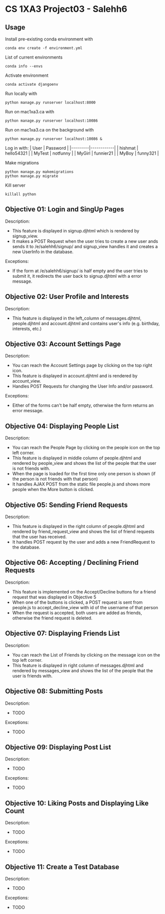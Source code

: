 # CS 1XA3 Project03 - Salehh6

## Usage

Install pre-existing conda environment with

    conda env create -f environment.yml

List of current environments

    conda info --envs

Activate environment

    conda activate djangoenv

Run locally with

    python manage.py runserver localhost:8000

Run on mac1xa3.ca with

    python manage.py runserver localhost:10086

Run on mac1xa3.ca on the background with

    python manage.py runserver localhost:10086 &

Log in with:
| User    | Password   |
|---------|------------|
| hishmat | hello54321 |
| MyTest  | notfunny   |
| MyGirl  | funnier21  |
| MyBoy   | funny321   |

Make migrations

    python manage.py makemigrations
    python manage.py migrate

Kill server

    killall python

## Objective 01: Login and SingUp Pages

Description:
- This feature is displayed in signup.djhtml which is rendered by
signup_view.
- It makes a POST Request when the user tries to create a new user ands sends it to /e/salehh6/signup/ and signup_view handles it and creates a new UserInfo in the database.

Exceptions:
- If the form at /e/salehh6/signup/ is half empty and the user tries to submit it, it redirects the user back to signup.djhtml with a error message.

## Objective 02: User Profile and Interests

Description:
- This feature is displayed in the left_column of messages.djhtml, people.djhtml and account.djhtml and contains user's info (e.g. birthday, interests, etc.)

## Objective 03: Account Settings Page

Description:
- You can reach the Account Settings page by clicking on the top right icon.
- This feature is displayed in account.djhtml and is rendered by account_view.
- Handles POST Requests for changing the User Info and/or password.

Exceptions:
- Either of the forms can't be half empty, otherwise the form returns an error message.

## Objective 04: Displaying People List

Description:
- You can reach the People Page by clicking on the people icon on the top left corner.
- This feature is displayed in middle column of people.djhtml and rendered by people_view and shows the list of the people that the user is not friends with.
- When the page is loaded for the first time only one person is shown (if the person is not friends with that person)
- It handles AJAX POST from the static file people.js and shows more people when the More button is clicked.

## Objective 05: Sending Friend Requests

Description:
- This feature is displayed in the right column of people.djhtml and rendered by friend_request_view and shows the list of friend requests that the user has received.
- It handles POST request by the user and adds a new FriendRequest to the database.

## Objective 06: Accepting / Declining Friend Requests

Description:
- This feature is implemented on the Accept/Decline buttons for a friend request that was displayed in Objective 5
- When one of the buttons is clicked, a POST request is sent from people.js to  accept_decline_view with id of the username of that person
- When the request is accepted, both users are added as friends, otherwise the friend request is deleted.

## Objective 07: Displaying Friends List

Description:
- You can reach the List of Friends by clicking on the message icon on the top left corner.
- This feature is displayed in right column of messages.djhtml and rendered by messages_view and shows the list of the people that the user is friends with.

## Objective 08: Submitting Posts

Description:

* TODO

Exceptions:

* TODO

## Objective 09: Displaying Post List

Description:

* TODO

Exceptions:

* TODO

## Objective 10: Liking Posts and Displaying Like Count

Description:

* TODO

Exceptions:

* TODO

## Objective 11: Create a Test Database

Description:

* TODO

Exceptions:

* TODO
